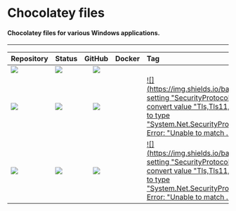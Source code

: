 # Chocolatey files
#### Chocolatey files for various Windows applications.
---
| Repository | Status | GitHub | Docker | Tag | Size | Layers |
| --- | --- | :---: | :---: | :--- | :---: | :---: |
| [![](https://img.shields.io/badge/chocolatey-packages-grey.svg)](https://github.com/forwardcomputers/chocolatey-packages) | [![](https://img.shields.io/github/workflow/status/forwardcomputers/dockerfiles/build_all?label)](https://github.com/forwardcomputers/dockerfiles/actions) | [![](https://img.shields.io/badge/github--grey.svg?label=&logo=github&logoColor=white)](https://github.com/forwardcomputers/chocolatey-packages) | |
| [![](https://img.shields.io/badge/standardnotes-grey.svg)](https://github.com/forwardcomputers/chocolatey-packages/tree/master/automatic/standardnotes) | ![](https://img.shields.io/badge/2--4--2021_09:54:00_AM-blue.svg) | [![](https://img.shields.io/badge/github--grey.svg?label=&logo=github&logoColor=white)](https://github.com/forwardcomputers/chocolatey-packages/tree/master/automatic/standardnotes) | | [![](https://img.shields.io/badge/vException setting "SecurityProtocol": "Cannot convert value "Tls,Tls11,Tls12,Tls13" to type "System.Net.SecurityProtocolType". Error: "Unable to match ...-blue.svg)](https://github.com/forwardcomputers/chocolatey-packages/tree/master/automatic/standardnotes)
| [![](https://img.shields.io/badge/touchportal-grey.svg)](https://github.com/forwardcomputers/chocolatey-packages/tree/master/automatic/touchportal) | ![](https://img.shields.io/badge/2--4--2021_09:54:00_AM-blue.svg) | [![](https://img.shields.io/badge/github--grey.svg?label=&logo=github&logoColor=white)](https://github.com/forwardcomputers/chocolatey-packages/tree/master/automatic/touchportal) | | [![](https://img.shields.io/badge/vException setting "SecurityProtocol": "Cannot convert value "Tls,Tls11,Tls12,Tls13" to type "System.Net.SecurityProtocolType". Error: "Unable to match ...-blue.svg)](https://github.com/forwardcomputers/chocolatey-packages/tree/master/automatic/touchportal)
